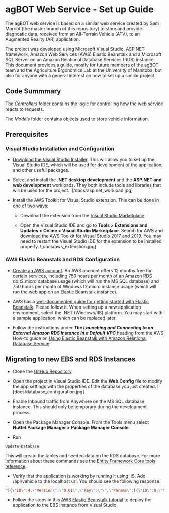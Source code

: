 # agBOT Web Service - Set up Guide

The agBOT web service is based on a similar web service created by Sam Marriot (the master branch of this repository) 
to store and provide diagnostic data, received from an All-Terrain Vehicle (ATV), to an Augmented Reality (AR) application. 

The project was developed using Microsoft Visual Studio, ASP.NET framework, Amazon Web Services (AWS) Elastic Beanstalk and
a Microsoft SQL Server on an Amazon Relational Database Services (RDS) instance. This document provides a guide, 
mostly for future members of the agBOT team and the Agriculture Ergonomics Lab at the University of Manitoba, 
but also for anyone with a general interest on how to set up a similar project.

## Code Summmary

The _Controllers_ folder contains the logic for controlling how the web service reacts to requests.

The _Models_ folder contains objects used to store vehicle information.

## Prerequisites
### Visual Studio Installation and Configuration

* [Download the Visual Studio Installer](https://visualstudio.microsoft.com/vs/community/). This will allow you to set up the 
Visual Studio IDE, which will be used for development of the application, and other useful packages.

* Select and install the **.NET desktop development** and the **ASP.NET and web development** workloads. 
They both include tools and libraries that will be used for the project.
![/docs/asp.net_workload.jpg]

* Install the AWS Toolkit for Visual Studio extension. This can be done in one of two ways:
	* Download the extension from the [Visual Studio Marketplace](https://marketplace.visualstudio.com/items?itemName=AmazonWebServices.AWSToolkitforVisualStudio2017).
	
	* Open the Visual Studio IDE and go to **Tools > Extensions and Updates > Online > Visual Studio Marketplace**. 
	Search for AWS and download the AWS Toolkit for Visual Studio 2017 and 2019. You may need to restart the Visual Studio IDE 
	for the extension to be installed properly.
	![docs/aws_extenstion.jpg]
	
### AWS Elastic Beanstalk and RDS Configuration
* [Create an AWS account](https://aws.amazon.com/). An AWS account offers 12 months free for certain services, including 
750 hours per month of an Amazon RDS db.t2.micro database usage (which will run the MS SQL database) and 750 hours per month of Windows t2.micro instance usage (which will run the web app on an Elastic Beanstalk instance).

* AWS has a [well-documented guide for getting started with Elastic Beanstalk](https://docs.aws.amazon.com/elasticbeanstalk/latest/dg/GettingStarted.html?icmpid=docs_elasticbeanstalk_console). Please follow it.
When setting up a new application environment, select the .NET (Windows/IIS) platform. You may start with a sample application, which can be replaced later.

* Follow the instructions under _**The Launching and Connecting to an External Amazon RDS Instance in a Default VPC**_ heading from the AWS How-to guide on [Using Elastic Beanstalk with Amazon Relational Database Service](https://github.com/awsdocs/aws-elastic-beanstalk-developer-guide/blob/master/doc_source/AWSHowTo.RDS.md).

## Migrating to new EBS and RDS Instances

* Clone the [GitHub Repository](https://github.com/detritivore11/capstoneNetwork2018.git).

* Open the project in Visual Studio IDE. Edit the **Web.Config** file to modify the app settings with the properties of 
the database you just created.
![docs/database_configuration.jpg]

* Enable Inbound traffic from Anywhere on the MS SQL database instance. This should only be temporary during the development process.

* Open the Package Manager Console. From the Tools menu select **NuGet Package Manager > Package Manager Console**.

* Run
```
Update-Database
```
This will create the tables and seeded data on the RDS database. For more information about these commands see the [Entity Framework Core tools reference](https://docs.microsoft.com/en-us/ef/core/miscellaneous/cli/powershell).

* Verify that the application is working by running it using IIS. Add /api/vehicle to the localhost url. You should see the following response:
``` JSON
"[{\"ID\":4,\"Version\":\"0.01\",\"Key\":\"\",\"Params\":[{\"ID\":0,\"Name\":\"Oil Level\",\"Value\":\"hello world 1544478309.21\",\"Type\":\"float\",\"Units\":\"mm\",\"Timestamp\":1544478309,\"Message\":\"\",\"VehicleID\":4},{\"ID\":1,\"Name\":\"Engine Temperature\",\"Value\":\"hello world 1544478309.21\",\"Type\":\"float\",\"Units\":\"C\",\"Timestamp\":1544478309,\"Message\":\"\",\"VehicleID\":4},{\"ID\":2,\"Name\":\"Air Temperature\",\"Value\":\"hello world 1544478309.21\",\"Type\":\"float\",\"Units\":\"C\",\"Timestamp\":1544478309,\"Message\":\"\",\"VehicleID\":4}]},{\"ID\":5,\"Version\":\"0.01\",\"Key\":\"\",\"Params\":[{\"ID\":0,\"Name\":\"Oil Level\",\"Value\":\"hello world 1544478309.21\",\"Type\":\"float\",\"Units\":\"mm\",\"Timestamp\":1544478309,\"Message\":\"\",\"VehicleID\":5},{\"ID\":1,\"Name\":\"Engine Temperature\",\"Value\":\"hello world 1544478309.21\",\"Type\":\"float\",\"Units\":\"C\",\"Timestamp\":1544478309,\"Message\":\"\",\"VehicleID\":5},{\"ID\":2,\"Name\":\"Air Temperature\",\"Value\":\"hello world 1544478309.21\",\"Type\":\"float\",\"Units\":\"C\",\"Timestamp\":1544478309,\"Message\":\"\",\"VehicleID\":5}]},{\"ID\":6,\"Version\":\"0.01\",\"Key\":\"\",\"Params\":[{\"ID\":0,\"Name\":\"Oil Level\",\"Value\":\"hello world 1544478309.21\",\"Type\":\"float\",\"Units\":\"mm\",\"Timestamp\":1544478309,\"Message\":\"\",\"VehicleID\":6},{\"ID\":1,\"Name\":\"Engine Temperature\",\"Value\":\"hello world 1544478309.21\",\"Type\":\"float\",\"Units\":\"C\",\"Timestamp\":1544478309,\"Message\":\"\",\"VehicleID\":6},{\"ID\":2,\"Name\":\"Air Temperature\",\"Value\":\"hello world 1544478309.21\",\"Type\":\"float\",\"Units\":\"C\",\"Timestamp\":1544478309,\"Message\":\"\",\"VehicleID\":6}]}]"
```
* Follow the steps in this [AWS Elastic Beanstalk tutorial](https://docs.aws.amazon.com/elasticbeanstalk/latest/dg/create_deploy_NET.quickstart.html) to deploy the application to the EBS instance from Visual Studio.

